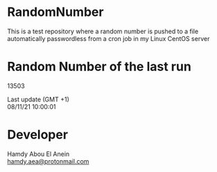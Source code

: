 # RandomNumber    
This is a test repository where a random number is pushed to a file automatically passwordless from a cron job in my Linux CentOS server    
# Random Number of the last run   
13503
      
Last update (GMT +1)    
08/11/21 10:00:01
# Developer    
Hamdy Abou El Anein   
hamdy.aea@protonmail.com
